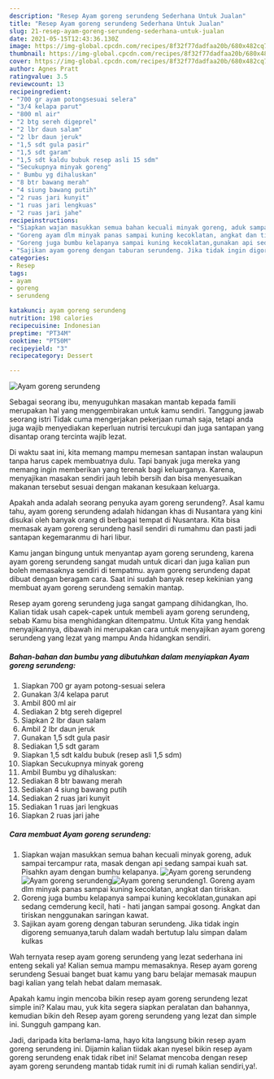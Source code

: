 ```yaml
---
description: "Resep Ayam goreng serundeng Sederhana Untuk Jualan"
title: "Resep Ayam goreng serundeng Sederhana Untuk Jualan"
slug: 21-resep-ayam-goreng-serundeng-sederhana-untuk-jualan
date: 2021-05-15T12:43:36.130Z
image: https://img-global.cpcdn.com/recipes/8f32f77dadfaa20b/680x482cq70/ayam-goreng-serundeng-foto-resep-utama.jpg
thumbnail: https://img-global.cpcdn.com/recipes/8f32f77dadfaa20b/680x482cq70/ayam-goreng-serundeng-foto-resep-utama.jpg
cover: https://img-global.cpcdn.com/recipes/8f32f77dadfaa20b/680x482cq70/ayam-goreng-serundeng-foto-resep-utama.jpg
author: Agnes Pratt
ratingvalue: 3.5
reviewcount: 13
recipeingredient:
- "700 gr ayam potongsesuai selera"
- "3/4 kelapa parut"
- "800 ml air"
- "2 btg sereh digeprel"
- "2 lbr daun salam"
- "2 lbr daun jeruk"
- "1,5 sdt gula pasir"
- "1,5 sdt garam"
- "1,5 sdt kaldu bubuk resep asli 15 sdm"
- "Secukupnya minyak goreng"
- " Bumbu yg dihaluskan"
- "8 btr bawang merah"
- "4 siung bawang putih"
- "2 ruas jari kunyit"
- "1 ruas jari lengkuas"
- "2 ruas jari jahe"
recipeinstructions:
- "Siapkan wajan masukkan semua bahan kecuali minyak goreng, aduk sampai tercampur rata, masak dengan api sedang sampai kuah sat. Pisahkn ayam dengan bumhu kelapanya."
- "Goreng ayam dlm minyak panas sampai kuning kecoklatan, angkat dan tiriskan."
- "Goreng juga bumbu kelapanya sampai kuning kecoklatan,gunakan api sedang cemderung kecil, hati - hati jangan sampai gosong. Angkat dan tiriskan nenggunakan saringan kawat."
- "Sajikan ayam goreng dengan taburan serundeng. Jika tidak ingin digoreng semuanya,taruh dalam wadah bertutup lalu simpan dalam kulkas"
categories:
- Resep
tags:
- ayam
- goreng
- serundeng

katakunci: ayam goreng serundeng 
nutrition: 198 calories
recipecuisine: Indonesian
preptime: "PT34M"
cooktime: "PT50M"
recipeyield: "3"
recipecategory: Dessert

---
```



![Ayam goreng serundeng](https://img-global.cpcdn.com/recipes/8f32f77dadfaa20b/680x482cq70/ayam-goreng-serundeng-foto-resep-utama.jpg)

Sebagai seorang ibu, menyuguhkan masakan mantab kepada famili merupakan hal yang menggembirakan untuk kamu sendiri. Tanggung jawab seorang istri Tidak cuma mengerjakan pekerjaan rumah saja, tetapi anda juga wajib menyediakan keperluan nutrisi tercukupi dan juga santapan yang disantap orang tercinta wajib lezat.

Di waktu  saat ini, kita memang mampu memesan santapan instan walaupun tanpa harus capek membuatnya dulu. Tapi banyak juga mereka yang memang ingin memberikan yang terenak bagi keluarganya. Karena, menyajikan masakan sendiri jauh lebih bersih dan bisa menyesuaikan makanan tersebut sesuai dengan makanan kesukaan keluarga. 



Apakah anda adalah seorang penyuka ayam goreng serundeng?. Asal kamu tahu, ayam goreng serundeng adalah hidangan khas di Nusantara yang kini disukai oleh banyak orang di berbagai tempat di Nusantara. Kita bisa memasak ayam goreng serundeng hasil sendiri di rumahmu dan pasti jadi santapan kegemaranmu di hari libur.

Kamu jangan bingung untuk menyantap ayam goreng serundeng, karena ayam goreng serundeng sangat mudah untuk dicari dan juga kalian pun boleh memasaknya sendiri di tempatmu. ayam goreng serundeng dapat dibuat dengan beragam cara. Saat ini sudah banyak resep kekinian yang membuat ayam goreng serundeng semakin mantap.

Resep ayam goreng serundeng juga sangat gampang dihidangkan, lho. Kalian tidak usah capek-capek untuk membeli ayam goreng serundeng, sebab Kamu bisa menghidangkan ditempatmu. Untuk Kita yang hendak menyajikannya, dibawah ini merupakan cara untuk menyajikan ayam goreng serundeng yang lezat yang mampu Anda hidangkan sendiri.

<!--inarticleads1-->

##### Bahan-bahan dan bumbu yang dibutuhkan dalam menyiapkan Ayam goreng serundeng:

1. Siapkan 700 gr ayam potong-sesuai selera
1. Gunakan 3/4 kelapa parut
1. Ambil 800 ml air
1. Sediakan 2 btg sereh digeprel
1. Siapkan 2 lbr daun salam
1. Ambil 2 lbr daun jeruk
1. Gunakan 1,5 sdt gula pasir
1. Sediakan 1,5 sdt garam
1. Siapkan 1,5 sdt kaldu bubuk (resep asli 1,5 sdm)
1. Siapkan Secukupnya minyak goreng
1. Ambil  Bumbu yg dihaluskan:
1. Sediakan 8 btr bawang merah
1. Sediakan 4 siung bawang putih
1. Sediakan 2 ruas jari kunyit
1. Sediakan 1 ruas jari lengkuas
1. Siapkan 2 ruas jari jahe




<!--inarticleads2-->

##### Cara membuat Ayam goreng serundeng:

1. Siapkan wajan masukkan semua bahan kecuali minyak goreng, aduk sampai tercampur rata, masak dengan api sedang sampai kuah sat. Pisahkn ayam dengan bumhu kelapanya.
<img src="https://img-global.cpcdn.com/steps/e9fa66598362eb0e/160x128cq70/ayam-goreng-serundeng-langkah-memasak-1-foto.jpg" alt="Ayam goreng serundeng"><img src="https://img-global.cpcdn.com/steps/b0daae607ef7e814/160x128cq70/ayam-goreng-serundeng-langkah-memasak-1-foto.jpg" alt="Ayam goreng serundeng"><img src="https://img-global.cpcdn.com/steps/d82dd02ef2552084/160x128cq70/ayam-goreng-serundeng-langkah-memasak-1-foto.jpg" alt="Ayam goreng serundeng">1. Goreng ayam dlm minyak panas sampai kuning kecoklatan, angkat dan tiriskan.
1. Goreng juga bumbu kelapanya sampai kuning kecoklatan,gunakan api sedang cemderung kecil, hati - hati jangan sampai gosong. Angkat dan tiriskan nenggunakan saringan kawat.
1. Sajikan ayam goreng dengan taburan serundeng. Jika tidak ingin digoreng semuanya,taruh dalam wadah bertutup lalu simpan dalam kulkas




Wah ternyata resep ayam goreng serundeng yang lezat sederhana ini enteng sekali ya! Kalian semua mampu memasaknya. Resep ayam goreng serundeng Sesuai banget buat kamu yang baru belajar memasak maupun bagi kalian yang telah hebat dalam memasak.

Apakah kamu ingin mencoba bikin resep ayam goreng serundeng lezat simple ini? Kalau mau, yuk kita segera siapkan peralatan dan bahannya, kemudian bikin deh Resep ayam goreng serundeng yang lezat dan simple ini. Sungguh gampang kan. 

Jadi, daripada kita berlama-lama, hayo kita langsung bikin resep ayam goreng serundeng ini. Dijamin kalian tiidak akan nyesel bikin resep ayam goreng serundeng enak tidak ribet ini! Selamat mencoba dengan resep ayam goreng serundeng mantab tidak rumit ini di rumah kalian sendiri,ya!.

